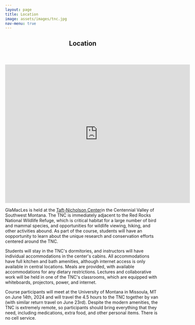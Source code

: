 ```yaml
---
layout: page
title: Location
image: assets/images/tnc.jpg
nav-menu: true
---
```



<!-- Main -->
<div id="main" class="alt">
<!-- One -->
<section id="one">
	<div class="inner">
		<header class="major">
			<h1>Location</h1>
		</header>
<!-- Text stuff -->

<iframe src="https://www.google.com/maps/embed?pb=!1m14!1m12!1m3!1d3325.5431113780674!2d-111.81239287715609!3d44.59797847069924!2m3!1f0!2f0!3f0!3m2!1i1024!2i768!4f13.1!5e1!3m2!1sen!2sus!4v1701447726100!5m2!1sen!2sus" width="600" height="450" style="border:0;" allowfullscreen="" loading="lazy" referrerpolicy="no-referrer-when-downgrade"></iframe>
<p>GlaMacLes is held at the <a href="https://taft-nicholson.utah.edu/facilities-accommodations/index.php">Taft-Nicholson Center</a>in the Centennial Valley of Southwest Montana.   The TNC is immediately adjacent to the Red Rocks National Wildlife Refuge, which is critical habitat for a large number of bird and mammal species, and opportunities for wildlife viewing, hiking, and other activities abound.  As part of the course, students will have an oopportunity to learn about the unique research and conservation efforts centered around the TNC.</p>

<p> Students will stay in the TNC's dormitories, and instructors will have individual accommodations in the center's cabins.  All accommodations have full kitchen and bath amenities, although internet access is only available in central locations.  Meals are provided, with available accommodations for any dietary restrictions.  Lectures and collaborative work will be held in one of the TNC's classrooms, which are equipped with whiteboards, projectors, power, and internet. </p>

<p> Course participants will meet at the University of Montana in Missoula, MT on June 14th, 2024 and will travel the 4.5 hours to the TNC together by van (with similar return travel on June 23rd).  Despite the modern amenities, the TNC is extremely remote, so participants should bring everything that they need, including medications, extra food, and other personal items.  There is no cell service.  
